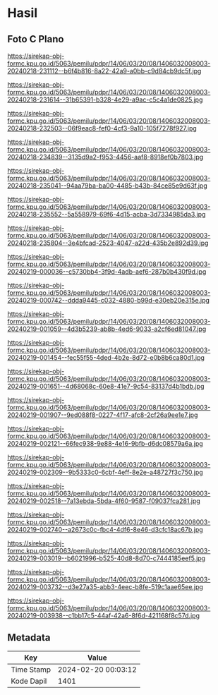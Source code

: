 # Hasil

## Foto C Plano

https://sirekap-obj-formc.kpu.go.id/5063/pemilu/pdpr/14/06/03/20/08/1406032008003-20240218-231112--b6f4b816-8a22-42a9-a0bb-c9d84cb9dc5f.jpg

https://sirekap-obj-formc.kpu.go.id/5063/pemilu/pdpr/14/06/03/20/08/1406032008003-20240218-231614--31b65391-b328-4e29-a9ac-c5c4a1de0825.jpg

https://sirekap-obj-formc.kpu.go.id/5063/pemilu/pdpr/14/06/03/20/08/1406032008003-20240218-232503--06f9eac8-fef0-4cf3-9a10-105f7278f927.jpg

https://sirekap-obj-formc.kpu.go.id/5063/pemilu/pdpr/14/06/03/20/08/1406032008003-20240218-234839--3135d9a2-f953-4456-aaf8-8918ef0b7803.jpg

https://sirekap-obj-formc.kpu.go.id/5063/pemilu/pdpr/14/06/03/20/08/1406032008003-20240218-235041--94aa79ba-ba00-4485-b43b-84ce85e9d63f.jpg

https://sirekap-obj-formc.kpu.go.id/5063/pemilu/pdpr/14/06/03/20/08/1406032008003-20240218-235552--5a558979-69f6-4d15-acba-3d7334985da3.jpg

https://sirekap-obj-formc.kpu.go.id/5063/pemilu/pdpr/14/06/03/20/08/1406032008003-20240218-235804--3e4bfcad-2523-4047-a22d-435b2e892d39.jpg

https://sirekap-obj-formc.kpu.go.id/5063/pemilu/pdpr/14/06/03/20/08/1406032008003-20240219-000036--c5730bb4-3f9d-4adb-aef6-287b0b430f9d.jpg

https://sirekap-obj-formc.kpu.go.id/5063/pemilu/pdpr/14/06/03/20/08/1406032008003-20240219-000742--ddda9445-c032-4880-b99d-e30eb20e315e.jpg

https://sirekap-obj-formc.kpu.go.id/5063/pemilu/pdpr/14/06/03/20/08/1406032008003-20240219-001059--4d3b5239-ab8b-4ed6-9033-a2cf6ed81047.jpg

https://sirekap-obj-formc.kpu.go.id/5063/pemilu/pdpr/14/06/03/20/08/1406032008003-20240219-001454--fec55f55-4ded-4b2e-8d72-e0b8b6ca80d1.jpg

https://sirekap-obj-formc.kpu.go.id/5063/pemilu/pdpr/14/06/03/20/08/1406032008003-20240219-001651--4d68068c-60e8-41e7-9c54-83137d4b1bdb.jpg

https://sirekap-obj-formc.kpu.go.id/5063/pemilu/pdpr/14/06/03/20/08/1406032008003-20240219-001907--9ed088f8-0227-4f17-afc8-2cf26a9ee1e7.jpg

https://sirekap-obj-formc.kpu.go.id/5063/pemilu/pdpr/14/06/03/20/08/1406032008003-20240219-002121--66fec938-9e88-4e16-9bfb-d6dc08579a6a.jpg

https://sirekap-obj-formc.kpu.go.id/5063/pemilu/pdpr/14/06/03/20/08/1406032008003-20240219-002309--9b5333c0-6cbf-4eff-8e2e-a48727f3c750.jpg

https://sirekap-obj-formc.kpu.go.id/5063/pemilu/pdpr/14/06/03/20/08/1406032008003-20240219-002518--7a13ebda-5bda-4f60-9587-f09037fca281.jpg

https://sirekap-obj-formc.kpu.go.id/5063/pemilu/pdpr/14/06/03/20/08/1406032008003-20240219-002740--a2673c0c-fbc4-4df6-8e46-d3cfc18ac67b.jpg

https://sirekap-obj-formc.kpu.go.id/5063/pemilu/pdpr/14/06/03/20/08/1406032008003-20240219-003019--b6021996-b525-40d8-8d70-c7444185eef5.jpg

https://sirekap-obj-formc.kpu.go.id/5063/pemilu/pdpr/14/06/03/20/08/1406032008003-20240219-003732--d3e27a35-abb3-4eec-b8fe-519c1aae65ee.jpg

https://sirekap-obj-formc.kpu.go.id/5063/pemilu/pdpr/14/06/03/20/08/1406032008003-20240219-003938--c1bb17c5-44af-42a6-8f6d-421168f8c57d.jpg


## Metadata

| Key        | Value               |
| ---------- | ------------------- |
| Time Stamp | 2024-02-20 00:03:12 |
| Kode Dapil | 1401                |



